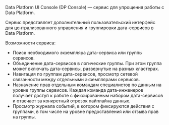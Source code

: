 Data Platform UI Console (DP Console) — сервис для упрощения работы с Data Platform.

Сервис представляет дополнительный пользовательский интерфейс для централизованного управления и группировки дата-сервисов в Data Platform.

Возможности сервиса:

- Поиск необходимого экземпляра дата-сервиса или группы сервисов.
- Объединение дата-сервисов в логические группы. При этом группа может включать дата-сервисы, развернутые на разных кластерах.
- Навигация по группам дата-сервисов, просмотр сетевой связанности между отдельными экземплярами сервисов.
- Назначение прав отдельным командам специалистов по данным на уровне группы сервисов. Каждая команда дата-инженеров получает доступ к работе с фиксированным набором дата-сервисов и отвечает за конкретный отрезок пайплайна данных.
- Просмотр журнала событий, в котором фиксируются действия с группами, в том числе на уровне предоставления или отзыва прав на группы.
